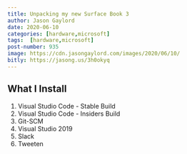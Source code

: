 ```yaml
---
title: Unpacking my new Surface Book 3
author: Jason Gaylord
date: 2020-06-10
categories: [hardware,microsoft]
tags:  [hardware,microsoft]
post-number: 935
image: https://cdn.jasongaylord.com/images/2020/06/10/
bitly: https://jasong.us/3h0okyq
---
```




## What I Install

1. Visual Studio Code - Stable Build
2. Visual Studio Code - Insiders Build
3. Git-SCM
4. Visual Studio 2019
5. Slack
6. Tweeten

